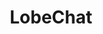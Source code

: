 ---
draft: false
title: LobeChat
content:
  id: lobechat
  name: LobeChat
  website: https://github.com/lobehub/lobe-chat
  short_description: An open-source, high-performance chatbot framework. Support one-click free deployment of your private ChatGPT/Gemini/LLM application.
---
